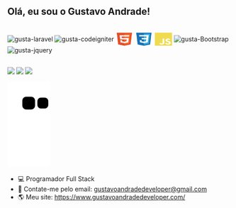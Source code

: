## Olá, eu sou o Gustavo Andrade!


<div style="display: inline_block"><br>        
  <img align="center" alt="gusta-laravel" height="30" width="40" src="https://cdn.jsdelivr.net/gh/devicons/devicon/icons/laravel/laravel-plain-wordmark.svg" /> 
  <img align="center" alt="gusta-codeigniter" height="30" width="40" src="https://cdn.jsdelivr.net/gh/devicons/devicon/icons/codeigniter/codeigniter-plain.svg" /> 
  <img align="center" alt="gusta-HTML" height="30" width="40" src="https://raw.githubusercontent.com/devicons/devicon/master/icons/html5/html5-original.svg">
  <img align="center" alt="gusta-CSS" height="30" width="40" src="https://raw.githubusercontent.com/devicons/devicon/master/icons/css3/css3-original.svg">
  <img align="center" alt="gusta-Js" height="30" width="40" src="https://raw.githubusercontent.com/devicons/devicon/master/icons/javascript/javascript-plain.svg">
  <img align="center" alt="gusta-Bootstrap" height="30" width="40" src="https://cdn.jsdelivr.net/gh/devicons/devicon/icons/bootstrap/bootstrap-original-wordmark.svg" />
  <img align="center" alt="gusta-jquery" height="30" width="40" src="https://cdn.jsdelivr.net/gh/devicons/devicon/icons/jquery/jquery-original.svg" /> 
</div>

##

<div> 
  <a href="https://www.instagram.com/gustavoandradedeveloper/" target="_blank"><img src="https://img.shields.io/badge/-Instagram-%23E4405F?style=for-the-badge&logo=instagram&logoColor=white" target="_blank"></a>
  <a href = "mailto:gustavoandradedeveloper@gmail.com"><img src="https://img.shields.io/badge/-Gmail-%23333?style=for-the-badge&logo=gmail&logoColor=white" target="_blank"></a>
  <a href="https://www.linkedin.com/in/gustavo-andrade-9a3158229/" target="_blank"><img src="https://img.shields.io/badge/-LinkedIn-%230077B5?style=for-the-badge&logo=linkedin&logoColor=white" target="_blank"></a> 
 
![Snake animation](https://github.com/gustavoandradedeveloper/gustavoandradedeveloper/blob/output/github-contribution-grid-snake.svg)
 
</div>


- 💻 Programador Full Stack
- 📧 Contate-me pelo email: gustavoandradedeveloper@gmail.com
- 🌎 Meu site: https://www.gustavoandradedeveloper.com/
